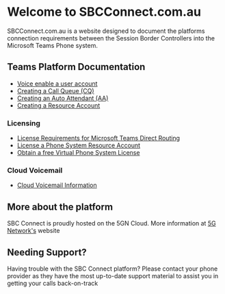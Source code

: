 # Welcome to SBCConnect.com.au

SBCConnect.com.au is a website designed to document the platforms connection requirements between the Session Border Controllers into the Microsoft Teams Phone system.


## Teams Platform Documentation

- [Voice enable a user account](https://github.com/SBCConnect/documentation/blob/master/docs/pages/voice-enable-a-new-user.md)
- [Creating a Call Queue (CQ)](pages/create-a-call-queue.md)
- [Creating an Auto Attendant (AA)](pages/create-an-auto-attendant.md)
- [Creating a Resource Account](pages/create-a-resource-account-user.md)

### Licensing
- [License Requirements for Microsoft Teams Direct Routing](https://github.com/SBCConnect/documentation/blob/master/docs/pages/License-Requirements.md)
- [License a Phone System Resource Account](pages/license-a-phone-system-resource-account.md)
- [Obtain a free Virtual Phone System License](pages/obtain-free-virtual-phone-system-licenses.md)

### Cloud Voicemail
- [Cloud Voicemail Information](https://github.com/SBCConnect/documentation/blob/master/docs/pages/cloud-voicemail.md)

## More about the platform

SBC Connect is proudly hosted on the 5GN Cloud.
More information at [5G Network's](https://www.5gnetworks.com.au) website


## Needing Support?

Having trouble with the SBC Connect platform?
Please contact your phone provider as they have the most up-to-date support material to assist you in getting your calls back-on-track
